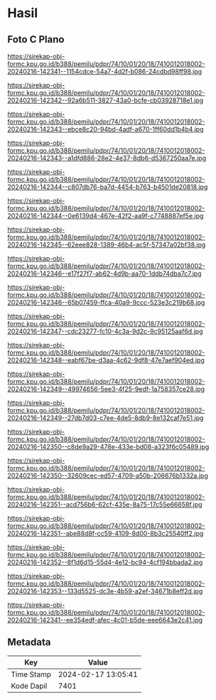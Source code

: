# Hasil

## Foto C Plano

https://sirekap-obj-formc.kpu.go.id/b388/pemilu/pdpr/74/10/01/20/18/7410012018002-20240216-142341--1154cdce-54a7-4d2f-b086-24cdbd98ff98.jpg

https://sirekap-obj-formc.kpu.go.id/b388/pemilu/pdpr/74/10/01/20/18/7410012018002-20240216-142342--92a6b511-3827-43a0-bcfe-cb03928718e1.jpg

https://sirekap-obj-formc.kpu.go.id/b388/pemilu/pdpr/74/10/01/20/18/7410012018002-20240216-142343--ebce8c20-94bd-4adf-a670-1ff60dd1b4b4.jpg

https://sirekap-obj-formc.kpu.go.id/b388/pemilu/pdpr/74/10/01/20/18/7410012018002-20240216-142343--a1dfd886-28e2-4e37-8db6-d5367250aa7e.jpg

https://sirekap-obj-formc.kpu.go.id/b388/pemilu/pdpr/74/10/01/20/18/7410012018002-20240216-142344--c807db76-ba7d-4454-b763-b4501de20818.jpg

https://sirekap-obj-formc.kpu.go.id/b388/pemilu/pdpr/74/10/01/20/18/7410012018002-20240216-142344--0e6139d4-467e-42f2-aa9f-c7748887ef5e.jpg

https://sirekap-obj-formc.kpu.go.id/b388/pemilu/pdpr/74/10/01/20/18/7410012018002-20240216-142345--62eee828-1389-46b4-ac5f-57347a02bf38.jpg

https://sirekap-obj-formc.kpu.go.id/b388/pemilu/pdpr/74/10/01/20/18/7410012018002-20240216-142346--e17f27f7-ab62-4d9b-aa70-1ddb74dba7c7.jpg

https://sirekap-obj-formc.kpu.go.id/b388/pemilu/pdpr/74/10/01/20/18/7410012018002-20240216-142346--65b07459-ffca-40a9-9ccc-523e3c219b68.jpg

https://sirekap-obj-formc.kpu.go.id/b388/pemilu/pdpr/74/10/01/20/18/7410012018002-20240216-142347--cdc23277-fc10-4c3a-9d2c-9c95125aaf6d.jpg

https://sirekap-obj-formc.kpu.go.id/b388/pemilu/pdpr/74/10/01/20/18/7410012018002-20240216-142348--eabf67be-d3aa-4c62-9df8-47e7aef904ed.jpg

https://sirekap-obj-formc.kpu.go.id/b388/pemilu/pdpr/74/10/01/20/18/7410012018002-20240216-142349--49974656-5ee3-4f25-9edf-1a758357ce28.jpg

https://sirekap-obj-formc.kpu.go.id/b388/pemilu/pdpr/74/10/01/20/18/7410012018002-20240216-142349--27db7d03-c7ee-4de5-8db9-8e132caf7e51.jpg

https://sirekap-obj-formc.kpu.go.id/b388/pemilu/pdpr/74/10/01/20/18/7410012018002-20240216-142350--c8de9a29-478e-433e-bd08-a323f6c05489.jpg

https://sirekap-obj-formc.kpu.go.id/b388/pemilu/pdpr/74/10/01/20/18/7410012018002-20240216-142350--32609cec-ed57-4709-a50b-206676b1332a.jpg

https://sirekap-obj-formc.kpu.go.id/b388/pemilu/pdpr/74/10/01/20/18/7410012018002-20240216-142351--acd756b6-62cf-435e-8a75-17c55e66658f.jpg

https://sirekap-obj-formc.kpu.go.id/b388/pemilu/pdpr/74/10/01/20/18/7410012018002-20240216-142351--abe88d8f-cc59-4109-8d00-8b3c25540ff2.jpg

https://sirekap-obj-formc.kpu.go.id/b388/pemilu/pdpr/74/10/01/20/18/7410012018002-20240216-142352--8f1d6d15-55d4-4e12-bc94-4cf194bbada2.jpg

https://sirekap-obj-formc.kpu.go.id/b388/pemilu/pdpr/74/10/01/20/18/7410012018002-20240216-142353--133d5525-dc3e-4b59-a2ef-34671b8eff2d.jpg

https://sirekap-obj-formc.kpu.go.id/b388/pemilu/pdpr/74/10/01/20/18/7410012018002-20240216-142341--ee354edf-afec-4c01-b5de-eee6643e2c41.jpg


## Metadata

| Key        | Value               |
| ---------- | ------------------- |
| Time Stamp | 2024-02-17 13:05:41 |
| Kode Dapil | 7401                |



